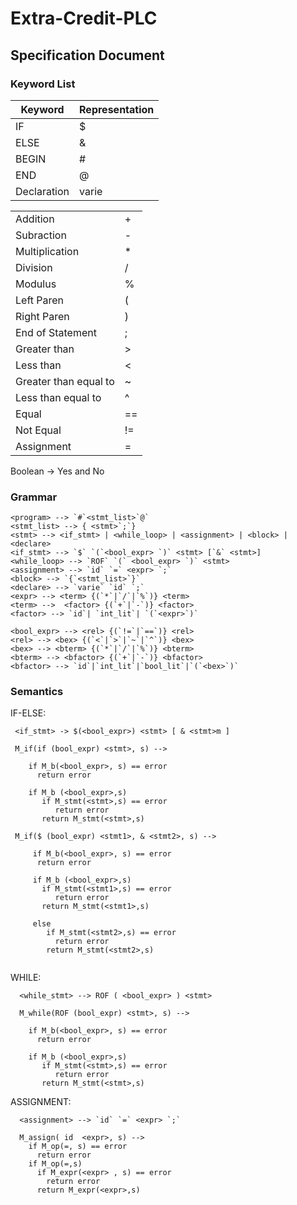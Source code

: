 # Extra-Credit-PLC
## **Specification Document**

### Keyword List
  |Keyword| Representation|
  |-------|-------|
  |IF| $|
  |ELSE| &|
  |BEGIN| #|
  |END| @|
  |Declaration| varie|

  | | |
  |--|--|
  |Addition| + |
  |Subraction| -|
  |Multiplication| *|
  |Division| /|
  |Modulus| %|
  |Left Paren| ( |
  |Right Paren| )|
  |End of Statement| ;|
  |Greater than| >|
  |Less than| < |
  |Greater than equal to| ~|
  |Less than equal to| ^ |
  |Equal| ==|
  |Not Equal| != |
  |Assignment| = |
  
  Boolean -> Yes and No
  
### Grammar
  ````
  <program> --> `#`<stmt_list>`@`
  <stmt_list> --> { <stmt>`;`}
  <stmt> --> <if_stmt> | <while_loop> | <assignment> | <block> |  <declare> 
  <if_stmt> --> `$` `(`<bool_expr> `)` <stmt> [`&` <stmt>]
  <while_loop> --> `ROF` `(` <bool_expr> `)` <stmt>
  <assignment> --> `id` `=` <expr> `;`
  <block> --> `{`<stmt_list>`}`
  <declare> --> `varie` `id` `;`
  <expr> --> <term> {(`*`|`/`|`%`)} <term>
  <term> -->  <factor> {(`+`|`-`)} <factor>
  <factor> --> `id`| `int_lit`| `(`<expr>`)`

  <bool_expr> --> <rel> {(`!=`|`==`)} <rel>
  <rel> --> <bex> {(`<`|`>`|`~`|`^`)} <bex>
  <bex> --> <bterm> {(`*`|`/`|`%`)} <bterm>
  <bterm> --> <bfactor> {(`+`|`-`)} <bfactor>
  <bfactor> --> `id`|`int_lit`|`bool_lit`|`(`<bex>`)`

```` 

### Semantics
IF-ELSE:
````
 <if_stmt> -> $(<bool_expr>) <stmt> [ & <stmt>m ]
 
 M_if(if (bool_expr) <stmt>, s) -->
    
    if M_b(<bool_expr>, s) == error
      return error
    
    if M_b (<bool_expr>,s) 
       if M_stmt(<stmt>,s) == error
          return error
       return M_stmt(<stmt>,s)
       
 M_if($ (bool_expr) <stmt1>, & <stmt2>, s) -->
    
     if M_b(<bool_expr>, s) == error
      return error
     
     if M_b (<bool_expr>,s) 
       if M_stmt(<stmt1>,s) == error
          return error
       return M_stmt(<stmt1>,s)
       
     else
        if M_stmt(<stmt2>,s) == error
          return error
        return M_stmt(<stmt2>,s)
        
````
WHILE:
````
  <while_stmt> --> ROF ( <bool_expr> ) <stmt>
  
  M_while(ROF (bool_expr) <stmt>, s) -->
    
    if M_b(<bool_expr>, s) == error
      return error
    
    if M_b (<bool_expr>,s) 
       if M_stmt(<stmt>,s) == error
          return error
       return M_stmt(<stmt>,s)
````
ASSIGNMENT:
````
  <assignment> --> `id` `=` <expr> `;`
  
  M_assign( id  <expr>, s) -->
    if M_op(=, s) == error
      return error
    if M_op(=,s)
      if M_expr(<expr> , s) == error
        return error
      return M_expr(<expr>,s)
  
````

    
  

